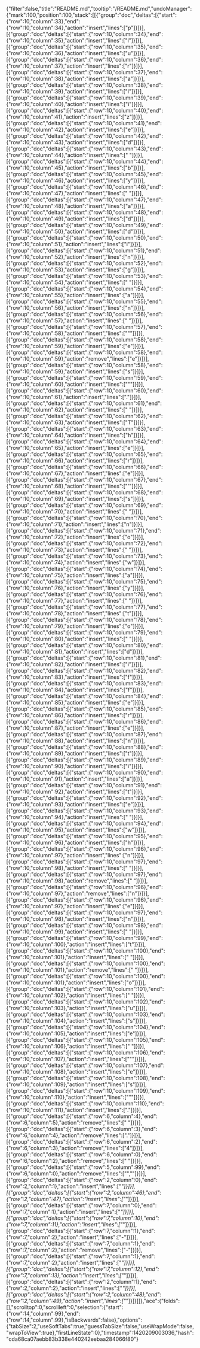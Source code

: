 {"filter":false,"title":"README.md","tooltip":"/README.md","undoManager":{"mark":100,"position":100,"stack":[[{"group":"doc","deltas":[{"start":{"row":10,"column":33},"end":{"row":10,"column":34},"action":"insert","lines":["p"]}]}],[{"group":"doc","deltas":[{"start":{"row":10,"column":34},"end":{"row":10,"column":35},"action":"insert","lines":["l"]}]}],[{"group":"doc","deltas":[{"start":{"row":10,"column":35},"end":{"row":10,"column":36},"action":"insert","lines":["u"]}]}],[{"group":"doc","deltas":[{"start":{"row":10,"column":36},"end":{"row":10,"column":37},"action":"insert","lines":["r"]}]}],[{"group":"doc","deltas":[{"start":{"row":10,"column":37},"end":{"row":10,"column":38},"action":"insert","lines":["a"]}]}],[{"group":"doc","deltas":[{"start":{"row":10,"column":38},"end":{"row":10,"column":39},"action":"insert","lines":["l"]}]}],[{"group":"doc","deltas":[{"start":{"row":10,"column":39},"end":{"row":10,"column":40},"action":"insert","lines":["i"]}]}],[{"group":"doc","deltas":[{"start":{"row":10,"column":40},"end":{"row":10,"column":41},"action":"insert","lines":["z"]}]}],[{"group":"doc","deltas":[{"start":{"row":10,"column":41},"end":{"row":10,"column":42},"action":"insert","lines":["e"]}]}],[{"group":"doc","deltas":[{"start":{"row":10,"column":42},"end":{"row":10,"column":43},"action":"insert","lines":["d"]}]}],[{"group":"doc","deltas":[{"start":{"row":10,"column":43},"end":{"row":10,"column":44},"action":"insert","lines":[" "]}]}],[{"group":"doc","deltas":[{"start":{"row":10,"column":44},"end":{"row":10,"column":45},"action":"insert","lines":["b"]}]}],[{"group":"doc","deltas":[{"start":{"row":10,"column":45},"end":{"row":10,"column":46},"action":"insert","lines":["y"]}]}],[{"group":"doc","deltas":[{"start":{"row":10,"column":46},"end":{"row":10,"column":47},"action":"insert","lines":[" "]}]}],[{"group":"doc","deltas":[{"start":{"row":10,"column":47},"end":{"row":10,"column":48},"action":"insert","lines":["a"]}]}],[{"group":"doc","deltas":[{"start":{"row":10,"column":48},"end":{"row":10,"column":49},"action":"insert","lines":["d"]}]}],[{"group":"doc","deltas":[{"start":{"row":10,"column":49},"end":{"row":10,"column":50},"action":"insert","lines":["d"]}]}],[{"group":"doc","deltas":[{"start":{"row":10,"column":50},"end":{"row":10,"column":51},"action":"insert","lines":["i"]}]}],[{"group":"doc","deltas":[{"start":{"row":10,"column":51},"end":{"row":10,"column":52},"action":"insert","lines":["n"]}]}],[{"group":"doc","deltas":[{"start":{"row":10,"column":52},"end":{"row":10,"column":53},"action":"insert","lines":["g"]}]}],[{"group":"doc","deltas":[{"start":{"row":10,"column":53},"end":{"row":10,"column":54},"action":"insert","lines":[" "]}]}],[{"group":"doc","deltas":[{"start":{"row":10,"column":54},"end":{"row":10,"column":55},"action":"insert","lines":["a"]}]}],[{"group":"doc","deltas":[{"start":{"row":10,"column":55},"end":{"row":10,"column":56},"action":"insert","lines":["n"]}]}],[{"group":"doc","deltas":[{"start":{"row":10,"column":56},"end":{"row":10,"column":57},"action":"insert","lines":[" "]}]}],[{"group":"doc","deltas":[{"start":{"row":10,"column":57},"end":{"row":10,"column":58},"action":"insert","lines":["\""]}]}],[{"group":"doc","deltas":[{"start":{"row":10,"column":58},"end":{"row":10,"column":59},"action":"insert","lines":["e"]}]}],[{"group":"doc","deltas":[{"start":{"row":10,"column":58},"end":{"row":10,"column":59},"action":"remove","lines":["e"]}]}],[{"group":"doc","deltas":[{"start":{"row":10,"column":58},"end":{"row":10,"column":59},"action":"insert","lines":["s"]}]}],[{"group":"doc","deltas":[{"start":{"row":10,"column":59},"end":{"row":10,"column":60},"action":"insert","lines":["\""]}]}],[{"group":"doc","deltas":[{"start":{"row":10,"column":60},"end":{"row":10,"column":61},"action":"insert","lines":["."]}]}],[{"group":"doc","deltas":[{"start":{"row":10,"column":61},"end":{"row":10,"column":62},"action":"insert","lines":[" "]}]}],[{"group":"doc","deltas":[{"start":{"row":10,"column":62},"end":{"row":10,"column":63},"action":"insert","lines":["T"]}]}],[{"group":"doc","deltas":[{"start":{"row":10,"column":63},"end":{"row":10,"column":64},"action":"insert","lines":["h"]}]}],[{"group":"doc","deltas":[{"start":{"row":10,"column":64},"end":{"row":10,"column":65},"action":"insert","lines":["e"]}]}],[{"group":"doc","deltas":[{"start":{"row":10,"column":65},"end":{"row":10,"column":66},"action":"insert","lines":["r"]}]}],[{"group":"doc","deltas":[{"start":{"row":10,"column":66},"end":{"row":10,"column":67},"action":"insert","lines":["e"]}]}],[{"group":"doc","deltas":[{"start":{"row":10,"column":67},"end":{"row":10,"column":68},"action":"insert","lines":["'"]}]}],[{"group":"doc","deltas":[{"start":{"row":10,"column":68},"end":{"row":10,"column":69},"action":"insert","lines":["s"]}]}],[{"group":"doc","deltas":[{"start":{"row":10,"column":69},"end":{"row":10,"column":70},"action":"insert","lines":[" "]}]}],[{"group":"doc","deltas":[{"start":{"row":10,"column":70},"end":{"row":10,"column":71},"action":"insert","lines":["n"]}]}],[{"group":"doc","deltas":[{"start":{"row":10,"column":71},"end":{"row":10,"column":72},"action":"insert","lines":["o"]}]}],[{"group":"doc","deltas":[{"start":{"row":10,"column":72},"end":{"row":10,"column":73},"action":"insert","lines":[" "]}]}],[{"group":"doc","deltas":[{"start":{"row":10,"column":73},"end":{"row":10,"column":74},"action":"insert","lines":["w"]}]}],[{"group":"doc","deltas":[{"start":{"row":10,"column":74},"end":{"row":10,"column":75},"action":"insert","lines":["a"]}]}],[{"group":"doc","deltas":[{"start":{"row":10,"column":75},"end":{"row":10,"column":76},"action":"insert","lines":["y"]}]}],[{"group":"doc","deltas":[{"start":{"row":10,"column":76},"end":{"row":10,"column":77},"action":"insert","lines":[" "]}]}],[{"group":"doc","deltas":[{"start":{"row":10,"column":77},"end":{"row":10,"column":78},"action":"insert","lines":["t"]}]}],[{"group":"doc","deltas":[{"start":{"row":10,"column":78},"end":{"row":10,"column":79},"action":"insert","lines":["o"]}]}],[{"group":"doc","deltas":[{"start":{"row":10,"column":79},"end":{"row":10,"column":80},"action":"insert","lines":[" "]}]}],[{"group":"doc","deltas":[{"start":{"row":10,"column":80},"end":{"row":10,"column":81},"action":"insert","lines":["d"]}]}],[{"group":"doc","deltas":[{"start":{"row":10,"column":81},"end":{"row":10,"column":82},"action":"insert","lines":["i"]}]}],[{"group":"doc","deltas":[{"start":{"row":10,"column":82},"end":{"row":10,"column":83},"action":"insert","lines":["f"]}]}],[{"group":"doc","deltas":[{"start":{"row":10,"column":83},"end":{"row":10,"column":84},"action":"insert","lines":["f"]}]}],[{"group":"doc","deltas":[{"start":{"row":10,"column":84},"end":{"row":10,"column":85},"action":"insert","lines":["e"]}]}],[{"group":"doc","deltas":[{"start":{"row":10,"column":85},"end":{"row":10,"column":86},"action":"insert","lines":["r"]}]}],[{"group":"doc","deltas":[{"start":{"row":10,"column":86},"end":{"row":10,"column":87},"action":"insert","lines":["e"]}]}],[{"group":"doc","deltas":[{"start":{"row":10,"column":87},"end":{"row":10,"column":88},"action":"insert","lines":["n"]}]}],[{"group":"doc","deltas":[{"start":{"row":10,"column":88},"end":{"row":10,"column":89},"action":"insert","lines":["t"]}]}],[{"group":"doc","deltas":[{"start":{"row":10,"column":89},"end":{"row":10,"column":90},"action":"insert","lines":["i"]}]}],[{"group":"doc","deltas":[{"start":{"row":10,"column":90},"end":{"row":10,"column":91},"action":"insert","lines":["a"]}]}],[{"group":"doc","deltas":[{"start":{"row":10,"column":91},"end":{"row":10,"column":92},"action":"insert","lines":["t"]}]}],[{"group":"doc","deltas":[{"start":{"row":10,"column":92},"end":{"row":10,"column":93},"action":"insert","lines":["e"]}]}],[{"group":"doc","deltas":[{"start":{"row":10,"column":93},"end":{"row":10,"column":94},"action":"insert","lines":[" "]}]}],[{"group":"doc","deltas":[{"start":{"row":10,"column":94},"end":{"row":10,"column":95},"action":"insert","lines":["w"]}]}],[{"group":"doc","deltas":[{"start":{"row":10,"column":95},"end":{"row":10,"column":96},"action":"insert","lines":["h"]}]}],[{"group":"doc","deltas":[{"start":{"row":10,"column":96},"end":{"row":10,"column":97},"action":"insert","lines":["n"]}]}],[{"group":"doc","deltas":[{"start":{"row":10,"column":97},"end":{"row":10,"column":98},"action":"insert","lines":[" "]}]}],[{"group":"doc","deltas":[{"start":{"row":10,"column":97},"end":{"row":10,"column":98},"action":"remove","lines":[" "]}]}],[{"group":"doc","deltas":[{"start":{"row":10,"column":96},"end":{"row":10,"column":97},"action":"remove","lines":["n"]}]}],[{"group":"doc","deltas":[{"start":{"row":10,"column":96},"end":{"row":10,"column":97},"action":"insert","lines":["e"]}]}],[{"group":"doc","deltas":[{"start":{"row":10,"column":97},"end":{"row":10,"column":98},"action":"insert","lines":["n"]}]}],[{"group":"doc","deltas":[{"start":{"row":10,"column":98},"end":{"row":10,"column":99},"action":"insert","lines":[" "]}]}],[{"group":"doc","deltas":[{"start":{"row":10,"column":99},"end":{"row":10,"column":100},"action":"insert","lines":["t"]}]}],[{"group":"doc","deltas":[{"start":{"row":10,"column":100},"end":{"row":10,"column":101},"action":"insert","lines":[" "]}]}],[{"group":"doc","deltas":[{"start":{"row":10,"column":100},"end":{"row":10,"column":101},"action":"remove","lines":[" "]}]}],[{"group":"doc","deltas":[{"start":{"row":10,"column":100},"end":{"row":10,"column":101},"action":"insert","lines":["o"]}]}],[{"group":"doc","deltas":[{"start":{"row":10,"column":101},"end":{"row":10,"column":102},"action":"insert","lines":[" "]}]}],[{"group":"doc","deltas":[{"start":{"row":10,"column":102},"end":{"row":10,"column":103},"action":"insert","lines":["u"]}]}],[{"group":"doc","deltas":[{"start":{"row":10,"column":103},"end":{"row":10,"column":104},"action":"insert","lines":["s"]}]}],[{"group":"doc","deltas":[{"start":{"row":10,"column":104},"end":{"row":10,"column":105},"action":"insert","lines":["e"]}]}],[{"group":"doc","deltas":[{"start":{"row":10,"column":105},"end":{"row":10,"column":106},"action":"insert","lines":[" "]}]}],[{"group":"doc","deltas":[{"start":{"row":10,"column":106},"end":{"row":10,"column":107},"action":"insert","lines":["\""]}]}],[{"group":"doc","deltas":[{"start":{"row":10,"column":107},"end":{"row":10,"column":108},"action":"insert","lines":["e"]}]}],[{"group":"doc","deltas":[{"start":{"row":10,"column":108},"end":{"row":10,"column":109},"action":"insert","lines":["s"]}]}],[{"group":"doc","deltas":[{"start":{"row":10,"column":109},"end":{"row":10,"column":110},"action":"insert","lines":["\""]}]}],[{"group":"doc","deltas":[{"start":{"row":10,"column":110},"end":{"row":10,"column":111},"action":"insert","lines":["."]}]}],[{"group":"doc","deltas":[{"start":{"row":6,"column":4},"end":{"row":6,"column":5},"action":"remove","lines":[" "]}]}],[{"group":"doc","deltas":[{"start":{"row":6,"column":3},"end":{"row":6,"column":4},"action":"remove","lines":["."]}]}],[{"group":"doc","deltas":[{"start":{"row":6,"column":2},"end":{"row":6,"column":3},"action":"remove","lines":["4"]}]}],[{"group":"doc","deltas":[{"start":{"row":6,"column":0},"end":{"row":6,"column":2},"action":"remove","lines":["  "]}]}],[{"group":"doc","deltas":[{"start":{"row":5,"column":99},"end":{"row":6,"column":0},"action":"remove","lines":["",""]}]}],[{"group":"doc","deltas":[{"start":{"row":2,"column":0},"end":{"row":2,"column":1},"action":"insert","lines":["_"]}]}],[{"group":"doc","deltas":[{"start":{"row":2,"column":46},"end":{"row":2,"column":47},"action":"insert","lines":["_"]}]}],[{"group":"doc","deltas":[{"start":{"row":7,"column":0},"end":{"row":7,"column":1},"action":"insert","lines":["_"]}]}],[{"group":"doc","deltas":[{"start":{"row":7,"column":10},"end":{"row":7,"column":11},"action":"insert","lines":["_"]}]}],[{"group":"doc","deltas":[{"start":{"row":7,"column":1},"end":{"row":7,"column":2},"action":"insert","lines":["-"]}]}],[{"group":"doc","deltas":[{"start":{"row":7,"column":1},"end":{"row":7,"column":2},"action":"remove","lines":["-"]}]}],[{"group":"doc","deltas":[{"start":{"row":7,"column":1},"end":{"row":7,"column":2},"action":"insert","lines":["_"]}]}],[{"group":"doc","deltas":[{"start":{"row":7,"column":12},"end":{"row":7,"column":13},"action":"insert","lines":["_"]}]}],[{"group":"doc","deltas":[{"start":{"row":2,"column":1},"end":{"row":2,"column":2},"action":"insert","lines":["_"]}]}],[{"group":"doc","deltas":[{"start":{"row":2,"column":48},"end":{"row":2,"column":49},"action":"insert","lines":["_"]}]}]]},"ace":{"folds":[],"scrolltop":0,"scrollleft":0,"selection":{"start":{"row":14,"column":99},"end":{"row":14,"column":99},"isBackwards":false},"options":{"tabSize":2,"useSoftTabs":true,"guessTabSize":false,"useWrapMode":false,"wrapToView":true},"firstLineState":0},"timestamp":1420209003036,"hash":"cda68ca07aebb83b338e440242eebaa284066f80"}